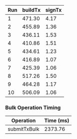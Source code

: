 | Run | buildTx | signTx |
| --- | --- | --- |
| 1 | 471.30 | 4.17 |
| 2 | 455.89 | 1.36 |
| 3 | 436.11 | 1.53 |
| 4 | 410.86 | 1.51 |
| 5 | 434.61 | 1.23 |
| 6 | 416.89 | 1.07 |
| 7 | 425.39 | 1.06 |
| 8 | 517.26 | 1.50 |
| 9 | 464.28 | 1.17 |
| 10 | 506.09 | 1.06 |

### Bulk Operation Timing

| Operation | Time (ms) |
| --- | --- |
| submitTxBulk | 2373.76 |